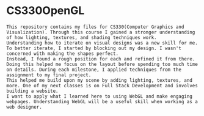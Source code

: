 # CS330OpenGL
 
     
    This repository contains my files for CS330(Computer Graphics and Visualization). Through this course I gained a stronger understanding of how lighting, textures, and shading techniques work. 
    Understanding how to iterate on visual designs was a new skill for me. To better iterate, I started by blocking out my design. I wasn't concerned with making the shapes perfect. 
    Instead, I found a rough position for each and refined it from there. Doing this helped me focus on the layout before spending too much time on details. During each milestone, I applied techniques from the assignment to my final project. 
    This helped me build upon my scene by adding lighting, textures, and more. One of my next classes is on Full Stack Development and involves building a website. 
    I want to apply what I learned here to using WebGL and make engaging webpages. Understanding WebGL will be a useful skill when working as a web designer. 
      
 
